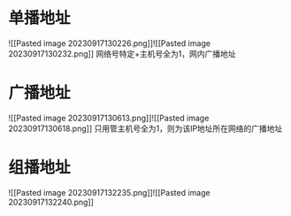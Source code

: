 # 单播地址
![[Pasted image 20230917130226.png]]![[Pasted image 20230917130232.png]]
网络号特定+主机号全为1，网内广播地址
# 广播地址
![[Pasted image 20230917130613.png]]![[Pasted image 20230917130618.png]]
只用管主机号全为1，则为该IP地址所在网络的广播地址
# 组播地址
![[Pasted image 20230917132235.png]]![[Pasted image 20230917132240.png]]
